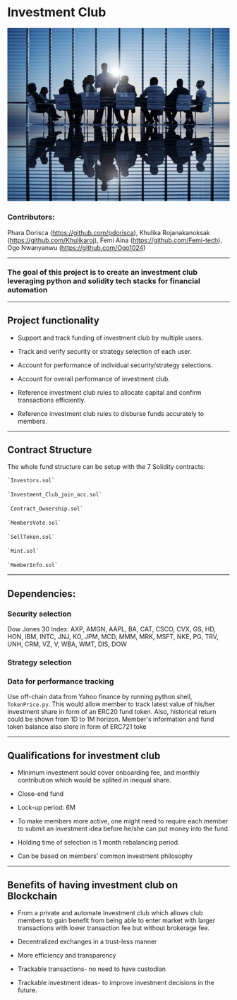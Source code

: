 # Investment Club
![IVMTC](Images/Investment-club.jpg)

### Contributors: 

Phara Dorisca (https://github.com/pdorisca), Khulika Rojanakanoksak (https://github.com/Khulikaroj), Femi Aina (https://github.com/Femi-tech), Ogo Nwanyanwu (https://github.com/Ogo1024)

---

### The goal of this project is to create an investment club leveraging python and solidity tech stacks for financial automation

---

## Project functionality


* Support and track funding of investment club by multiple users.

* Track and verify security or strategy selection of each user.

* Account for performance of individual security/strategy selections.

* Account for overall performance of investment club.

* Reference investment club rules to allocate capital and confirm transactions efficiently.

* Reference investment club rules to disburse funds accurately to members.

---

## Contract Structure

The whole fund structure can be setup with the 7 Solidity contracts:

    `Investors.sol`

    `Investment_Club_join_acc.sol`

    `Contract_Ownership.sol` 

    `MembersVote.sol`

    `SellToken.sol`

    `Mint.sol`

    `MemberInfo.sol`
---

## Dependencies:
### Security selection
Dow Jones 30 Index: AXP, AMGN, AAPL, BA, CAT, CSCO, CVX, GS, HD, HON, IBM, INTC, JNJ, KO, JPM, MCD, MMM, MRK, MSFT, NKE, PG, TRV, UNH, CRM, VZ, V, WBA, WMT, DIS, DOW
### Strategy selection

### Data for performance tracking
Use off-chain data from Yahoo finance by running python shell, `TokenPrice.py`. This would allow member to track latest value of his/her investment share in form of an ERC20 fund token. Also, historical return could be shown from 1D to 1M horizon. Member's information and fund token balance also store in form of ERC721 toke

---

## Qualifications for investment club

* Minimum investment sould cover onboarding fee, and monthly contribution which would be splited in inequal share.

* Close-end fund

* Lock-up period: 6M

* To make members more active, one might need to require each member to submit an investment idea before he/she can put money into the fund.

* Holding time of selection is 1 month rebalancing period.

* Can be based on members’ common investment philosophy

---

## Benefits of having investment club on Blockchain

* From a private and automate Investment club  which allows club members to gain benefit from being able to enter market with larger transactions with lower transaction fee but without brokerage fee. 

* Decentralized exchanges in a trust-less manner

* More efficiency and transparency

* Trackable transactions- no need to have custodian

* Trackable  investment ideas- to improve investment decisions in the future.
